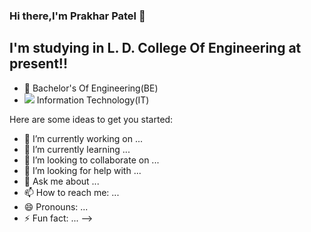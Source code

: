### Hi there,I'm Prakhar Patel 👋

## I'm studying in L. D. College Of Engineering at present!!
* 🔭 Bachelor's Of Engineering(BE) 
* <img src="https://img.icons8.com/emoji/18/000000/desktop-computer.png"/> Information Technology(IT)   


Here are some ideas to get you started:

- 🔭 I’m currently working on ...
- 🌱 I’m currently learning ...
- 👯 I’m looking to collaborate on ...
- 🤔 I’m looking for help with ...
- 💬 Ask me about ...
- 📫 How to reach me: ...
- 😄 Pronouns: ...
- ⚡ Fun fact: ...
-->
